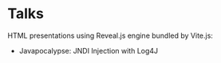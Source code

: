 # Talks

HTML presentations using Reveal.js engine bundled by Vite.js:

- Javapocalypse: JNDI Injection with Log4J
